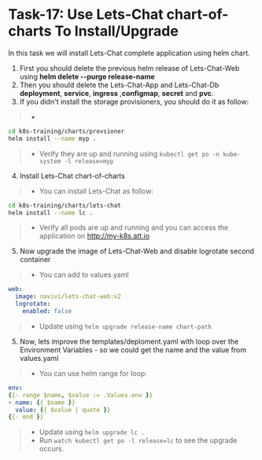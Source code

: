 # Task-17: Use Lets-Chat chart-of-charts To Install/Upgrade

In this task we will install Lets-Chat complete application using helm chart. 

1. First you should delete the previous helm release of Lets-Chat-Web using **helm delete --purge release-name**
2. Then you should delete the Lets-Chat-App and Lets-Chat-Db **deployment**, **service**, **ingress**   ,**configmap**, **secret** and **pvc**.
3. If you didn't install the storage provisioners, you should do it as follow:
  > *
```bash
cd k8s-training/charts/provsioner
helm install --name myp .
```
  > * Verify they are up and running using `kubectl get po -n kube-system -l release=myp`
4. Install Lets-Chat chart-of-charts 
  > * You can install Lets-Chat as follow:
```bash
cd k8s-training/charts/lets-chat
helm install --name lc .
```
  > * Verify all pods are up and running and you can access the application on http://my-k8s.att.io
5. Now upgrade the image of Lets-Chat-Web and disable logrotate second container
  > * You can add to values.yaml
```yaml
web: 
  image: navivi/lets-chat-web:v2
  logrotate:
    enabled: false
```
  > * Update using `helm upgrade release-name chart-path`
5. Now, lets improve the templates/deploment.yaml with loop over the Environment Variables - so we could get the name and the value from values.yaml
  > * You can use helm range for loop:
```yaml
env:
{{- range $name, $value := .Values.env }}
- name: {{ $name }}
  value: {{ $value | quote }}
{{- end }}
```
  > * Update using `helm upgrade lc .`
  > * Run `watch kubectl get po -l release=lc` to see the upgrade occurs.

 
